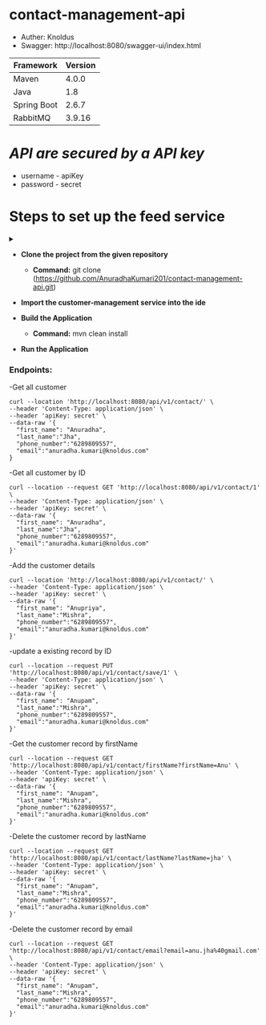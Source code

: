 # contact-management-api

* Auther: Knoldus
*  Swagger: http://localhost:8080/swagger-ui/index.html


| Framework   | Version |
|-------------|---------|
| Maven       | 4.0.0   |
| Java        | 1.8      |
| Spring Boot | 2.6.7   |
| RabbitMQ    | 3.9.16  |

# *API are secured by a API key*
 * username - apiKey
 * password - secret

# **Steps to set up the feed service**
<details><summary></summary>
</details>

* **Clone the project from the given repository**
    * **Command:** git clone (https://github.com/AnuradhaKumari201/contact-management-api.git)
* **Import the customer-management service into the ide**

* **Build the Application**
   * **Command:** mvn clean install

* **Run the Application**  

### Endpoints:
 -Get all customer
```
curl --location 'http://localhost:8080/api/v1/contact/' \
--header 'Content-Type: application/json' \
--header 'apiKey: secret' \
--data-raw '{
  "first_name": "Anuradha",
  "last_name":"Jha",
  "phone_number":"6289809557",
  "email":"anuradha.kumari@knoldus.com"
}
```
-Get all customer by ID
```
curl --location --request GET 'http://localhost:8080/api/v1/contact/1' \
--header 'Content-Type: application/json' \
--header 'apiKey: secret' \
--data-raw '{
  "first_name": "Anuradha",
  "last_name":"Jha",
  "phone_number":"6289809557",
  "email":"anuradha.kumari@knoldus.com"
}'
```
-Add the customer details
```
curl --location 'http://localhost:8080/api/v1/contact/' \
--header 'Content-Type: application/json' \
--header 'apiKey: secret' \
--data-raw '{
  "first_name": "Anupriya",
  "last_name":"Mishra",
  "phone_number":"6289809557",
  "email":"anuradha.kumari@knoldus.com"
}'
```
-update a existing record by ID

```
curl --location --request PUT 'http://localhost:8080/api/v1/contact/save/1' \
--header 'Content-Type: application/json' \
--header 'apiKey: secret' \
--data-raw '{
  "first_name": "Anupam",
  "last_name":"Mishra",
  "phone_number":"6289809557",
  "email":"anuradha.kumari@knoldus.com"
}'
```
-Get the customer record by firstName

```
curl --location --request GET 'http://localhost:8080/api/v1/contact/firstName?firstName=Anu' \
--header 'Content-Type: application/json' \
--header 'apiKey: secret' \
--data-raw '{
  "first_name": "Anupam",
  "last_name":"Mishra",
  "phone_number":"6289809557",
  "email":"anuradha.kumari@knoldus.com"
}'
```
-Delete the customer record by lastName

```
curl --location --request GET 'http://localhost:8080/api/v1/contact/lastName?lastName=jha' \
--header 'Content-Type: application/json' \
--header 'apiKey: secret' \
--data-raw '{
  "first_name": "Anupam",
  "last_name":"Mishra",
  "phone_number":"6289809557",
  "email":"anuradha.kumari@knoldus.com"
}'
```
-Delete the customer record by email

```
curl --location --request GET 'http://localhost:8080/api/v1/contact/email?email=anu.jha%40gmail.com' \
--header 'Content-Type: application/json' \
--header 'apiKey: secret' \
--data-raw '{
  "first_name": "Anupam",
  "last_name":"Mishra",
  "phone_number":"6289809557",
  "email":"anuradha.kumari@knoldus.com"
}'
```



